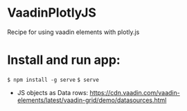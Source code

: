 # VaadinPlotlyJS
Recipe for using vaadin elements with plotly.js

# Install and run app:
 `$ npm install -g serve`
 `$ serve`

* JS objects as Data rows: https://cdn.vaadin.com/vaadin-elements/latest/vaadin-grid/demo/datasources.html
